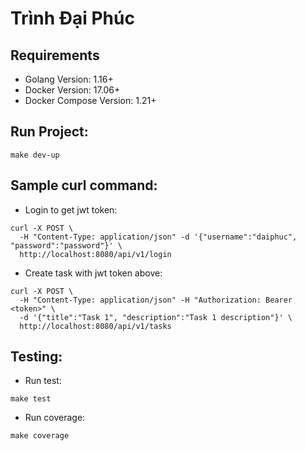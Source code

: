 # Trình Đại Phúc

## Requirements

- Golang Version: 1.16+
- Docker Version: 17.06+
- Docker Compose Version: 1.21+

## Run Project:

```shell
make dev-up
```

## Sample curl command:

- Login to get jwt token:

```shell
curl -X POST \
  -H "Content-Type: application/json" -d '{"username":"daiphuc", "password":"password"}' \
  http://localhost:8080/api/v1/login
```

- Create task with jwt token above:

```shell
curl -X POST \
  -H "Content-Type: application/json" -H "Authorization: Bearer <token>" \
  -d '{"title":"Task 1", "description":"Task 1 description"}' \
  http://localhost:8080/api/v1/tasks
```

## Testing:

- Run test:

```shell
make test
```

- Run coverage:

```shell
make coverage
```
